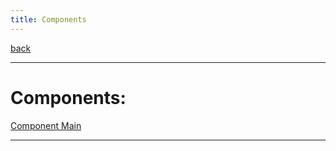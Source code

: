```yaml
---
title: Components
---
```

[back](README.MD)

<hr>

# Components:

[Component Main](COMPONENTS/MAIN.MD)

<hr>
